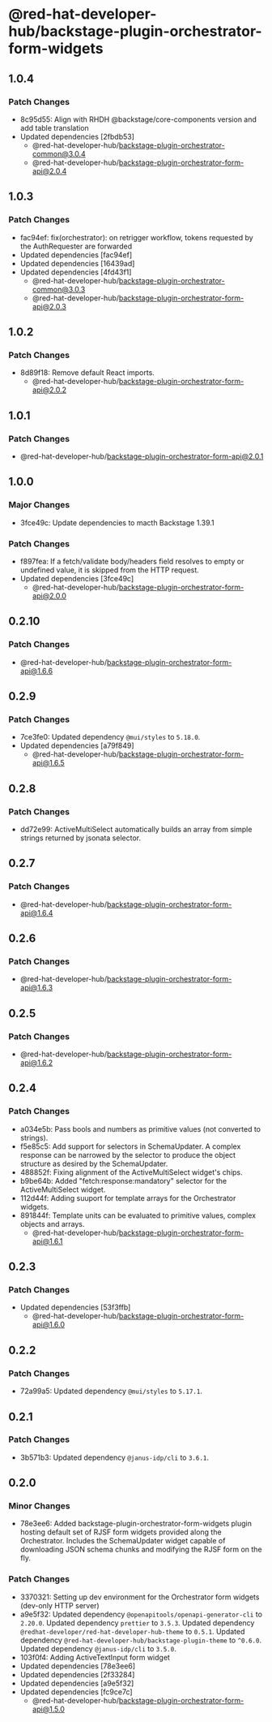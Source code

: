 # @red-hat-developer-hub/backstage-plugin-orchestrator-form-widgets

## 1.0.4

### Patch Changes

- 8c95d55: Align with RHDH @backstage/core-components version and add table translation
- Updated dependencies [2fbdb53]
  - @red-hat-developer-hub/backstage-plugin-orchestrator-common@3.0.4
  - @red-hat-developer-hub/backstage-plugin-orchestrator-form-api@2.0.4

## 1.0.3

### Patch Changes

- fac94ef: fix(orchestrator): on retrigger workflow, tokens requested by the AuthRequester are forwarded
- Updated dependencies [fac94ef]
- Updated dependencies [16439ad]
- Updated dependencies [4fd43f1]
  - @red-hat-developer-hub/backstage-plugin-orchestrator-common@3.0.3
  - @red-hat-developer-hub/backstage-plugin-orchestrator-form-api@2.0.3

## 1.0.2

### Patch Changes

- 8d89f18: Remove default React imports.
  - @red-hat-developer-hub/backstage-plugin-orchestrator-form-api@2.0.2

## 1.0.1

### Patch Changes

- @red-hat-developer-hub/backstage-plugin-orchestrator-form-api@2.0.1

## 1.0.0

### Major Changes

- 3fce49c: Update dependencies to macth Backstage 1.39.1

### Patch Changes

- f897fea: If a fetch/validate body/headers field resolves to empty or undefined value, it is skipped from the HTTP request.
- Updated dependencies [3fce49c]
  - @red-hat-developer-hub/backstage-plugin-orchestrator-form-api@2.0.0

## 0.2.10

### Patch Changes

- @red-hat-developer-hub/backstage-plugin-orchestrator-form-api@1.6.6

## 0.2.9

### Patch Changes

- 7ce3fe0: Updated dependency `@mui/styles` to `5.18.0`.
- Updated dependencies [a79f849]
  - @red-hat-developer-hub/backstage-plugin-orchestrator-form-api@1.6.5

## 0.2.8

### Patch Changes

- dd72e99: ActiveMultiSelect automatically builds an array from simple strings returned by jsonata selector.

## 0.2.7

### Patch Changes

- @red-hat-developer-hub/backstage-plugin-orchestrator-form-api@1.6.4

## 0.2.6

### Patch Changes

- @red-hat-developer-hub/backstage-plugin-orchestrator-form-api@1.6.3

## 0.2.5

### Patch Changes

- @red-hat-developer-hub/backstage-plugin-orchestrator-form-api@1.6.2

## 0.2.4

### Patch Changes

- a034e5b: Pass bools and numbers as primitive values (not converted to strings).
- f5e85c5: Add support for selectors in SchemaUpdater. A complex response can be narrowed by the selector to produce the object structure as desired by the SchemaUpdater.
- 488852f: Fixing alignment of the ActiveMultiSelect widget's chips.
- b9be64b: Added "fetch:response:mandatory" selector for the ActiveMultiSelect widget.
- 112d44f: Adding suuport for template arrays for the Orchestrator widgets.
- 891844f: Template units can be evaluated to primitive values, complex objects and arrays.
  - @red-hat-developer-hub/backstage-plugin-orchestrator-form-api@1.6.1

## 0.2.3

### Patch Changes

- Updated dependencies [53f3ffb]
  - @red-hat-developer-hub/backstage-plugin-orchestrator-form-api@1.6.0

## 0.2.2

### Patch Changes

- 72a99a5: Updated dependency `@mui/styles` to `5.17.1`.

## 0.2.1

### Patch Changes

- 3b571b3: Updated dependency `@janus-idp/cli` to `3.6.1`.

## 0.2.0

### Minor Changes

- 78e3ee6: Added backstage-plugin-orchestrator-form-widgets plugin hosting default set of RJSF form widgets provided along the Orchestrator. Includes the SchemaUpdater widget capable of downloading JSON schema chunks and modifying the RJSF form on the fly.

### Patch Changes

- 3370321: Setting up dev environment for the Orchestrator form widgets (dev-only HTTP server)
- a9e5f32: Updated dependency `@openapitools/openapi-generator-cli` to `2.20.0`.
  Updated dependency `prettier` to `3.5.3`.
  Updated dependency `@redhat-developer/red-hat-developer-hub-theme` to `0.5.1`.
  Updated dependency `@red-hat-developer-hub/backstage-plugin-theme` to `^0.6.0`.
  Updated dependency `@janus-idp/cli` to `3.5.0`.
- 103f0f4: Adding ActiveTextInput form widget
- Updated dependencies [78e3ee6]
- Updated dependencies [2f33284]
- Updated dependencies [a9e5f32]
- Updated dependencies [fc9ce7c]
  - @red-hat-developer-hub/backstage-plugin-orchestrator-form-api@1.5.0
